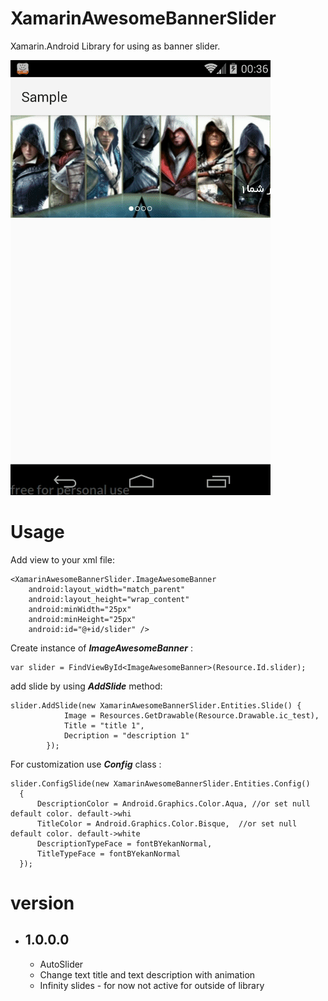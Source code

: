 
# XamarinAwesomeBannerSlider
Xamarin.Android Library for using as banner slider.

![enter image description here](https://raw.githubusercontent.com/c0mm4nDer/XamarinAwesomeBannerSlider/master/screenshots/my_xamarin_slider.gif)

# Usage
Add view to your xml file:

    <XamarinAwesomeBannerSlider.ImageAwesomeBanner
        android:layout_width="match_parent"
        android:layout_height="wrap_content"
        android:minWidth="25px"
        android:minHeight="25px"
        android:id="@+id/slider" />

Create instance of ***ImageAwesomeBanner*** :

    var slider = FindViewById<ImageAwesomeBanner>(Resource.Id.slider);
add slide by using ***AddSlide*** method:

    slider.AddSlide(new XamarinAwesomeBannerSlider.Entities.Slide() {
                Image = Resources.GetDrawable(Resource.Drawable.ic_test),
                Title = "title 1",
                Decription = "description 1"
            });
For customization use ***Config*** class :

    slider.ConfigSlide(new XamarinAwesomeBannerSlider.Entities.Config()
	  {
	      DescriptionColor = Android.Graphics.Color.Aqua, //or set null default color. default->whi
	      TitleColor = Android.Graphics.Color.Bisque,  //or set null default color. default->white
	      DescriptionTypeFace = fontBYekanNormal,
	      TitleTypeFace = fontBYekanNormal
	  });

# version

 - 1.0.0.0
	 - 
	 - AutoSlider
	 - Change text title and text description with animation
	 - Infinity slides - for now not active for outside of library 


